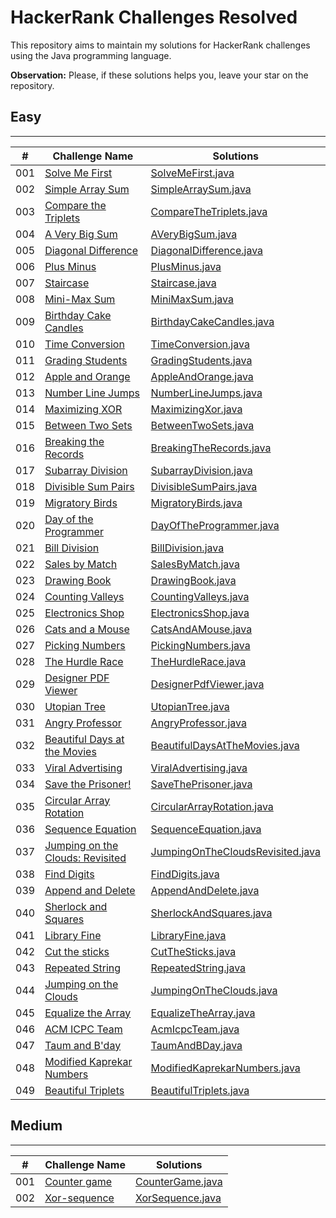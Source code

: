# HackerRank Challenges Resolved
This repository aims to maintain my solutions for HackerRank challenges using the Java programming language.

**Observation:** Please, if these solutions helps you, leave your star on the repository.

## Easy
<hr>

| #   | Challenge Name                                                                                                          | Solutions                                                                                                                       |
|-----|-------------------------------------------------------------------------------------------------------------------------|---------------------------------------------------------------------------------------------------------------------------------|
| 001 | [Solve Me First](https://www.hackerrank.com/challenges/solve-me-first/problem?isFullScreen=true)                        | [SolveMeFirst.java](./src/br/com/srijith/easy/solvemefirst/SolveMeFirst.java)                                             |
| 002 | [Simple Array Sum](https://www.hackerrank.com/challenges/simple-array-sum/problem?isFullScreen=true)                    | [SimpleArraySum.java](./src/br/com/srijith/easy/simplearraysum/SimpleArraySum.java)                                       |
| 003 | [Compare the Triplets](https://www.hackerrank.com/challenges/compare-the-triplets/problem?isFullScreen=true)            | [CompareTheTriplets.java](./src/br/com/srijith/easy/comparethetriplets/CompareTheTriplets.java)                           |
| 004 | [A Very Big Sum](https://www.hackerrank.com/challenges/a-very-big-sum/problem?isFullScreen=true)                        | [AVeryBigSum.java](./src/br/com/srijith/easy/averybigsum/AVeryBigSum.java)                                                |
| 005 | [Diagonal Difference](https://www.hackerrank.com/challenges/diagonal-difference/problem?isFullScreen=true)              | [DiagonalDifference.java](./src/br/com/srijith/easy/diagonaldifference/DiagonalDifference.java)                           |
| 006 | [Plus Minus](https://www.hackerrank.com/challenges/plus-minus/problem?isFullScreen=true)                                | [PlusMinus.java](./src/br/com/srijith/easy/plusminus/PlusMinus.java)                                                      |
| 007 | [Staircase](https://www.hackerrank.com/challenges/staircase/problem?isFullScreen=true)                                  | [Staircase.java](./src/br/com/srijith/easy/staircase/Staircase.java)                                                      |
| 008 | [Mini-Max Sum](https://www.hackerrank.com/challenges/mini-max-sum/problem?isFullScreen=true)                            | [MiniMaxSum.java](./src/br/com/srijith/easy/minimaxsum/MiniMaxSum.java)                                                   |
| 009 | [Birthday Cake Candles](https://www.hackerrank.com/challenges/birthday-cake-candles/problem?isFullScreen=true)          | [BirthdayCakeCandles.java](./src/br/com/srijith/easy/birthdaycakecandles/BirthdayCakeCandles.java)                        |
| 010 | [Time Conversion](https://www.hackerrank.com/challenges/time-conversion/problem?isFullScreen=true)                      | [TimeConversion.java](./src/br/com/srijith/easy/timeconversion/TimeConversion.java)                                       |
| 011 | [Grading Students](https://www.hackerrank.com/challenges/grading?isFullScreen=true)                                     | [GradingStudents.java](./src/br/com/srijith/easy/gradingstudents/GradingStudents.java)                                    |
| 012 | [Apple and Orange](https://www.hackerrank.com/challenges/apple-and-orange/problem?isFullScreen=true)                    | [AppleAndOrange.java](./src/br/com/srijith/easy/appleandorange/AppleAndOrange.java)                                       |
| 013 | [Number Line Jumps](https://www.hackerrank.com/challenges/kangaroo/problem?isFullScreen=true)                           | [NumberLineJumps.java](./src/br/com/srijith/easy/numberlinejumps/NumberLineJumps.java)                                    |
| 014 | [Maximizing XOR](https://www.hackerrank.com/challenges/maximizing-xor/problem?isFullScreen=true)                        | [MaximizingXor.java](./src/br/com/srijith/easy/maximizingxor/MaximizingXor.java)                                          |                                                                                                                                                      
| 015 | [Between Two Sets](https://www.hackerrank.com/challenges/between-two-sets/problem?isFullScreen=true)                    | [BetweenTwoSets.java](./src/br/com/srijith/easy/betweentwosets/BetweenTwoSets.java)                                       |                                                                                                                                                      
| 016 | [Breaking the Records](https://www.hackerrank.com/challenges/breaking-best-and-worst-records/problem?isFullScreen=true) | [BreakingTheRecords.java](./src/br/com/srijith/easy/breakingtherecords/BreakingTheRecords.java)                           |                                                                                                                                                      
| 017 | [Subarray Division](https://www.hackerrank.com/challenges/the-birthday-bar/problem?isFullScreen=true)                   | [SubarrayDivision.java](./src/br/com/srijith/easy/subarraydivision/SubarrayDivision.java)                                 |                                                                                                                                                      
| 018 | [Divisible Sum Pairs](https://www.hackerrank.com/challenges/divisible-sum-pairs/problem?isFullScreen=true)              | [DivisibleSumPairs.java](./src/br/com/srijith/easy/divisiblesumpairs/DivisibleSumPairs.java)                              |                                                                                                                                                      
| 019 | [Migratory Birds](https://www.hackerrank.com/challenges/migratory-birds/problem?isFullScreen=true)                      | [MigratoryBirds.java](./src/br/com/srijith/easy/migratorybirds/MigratoryBirds.java)                                       |                                                                                                                                                      
| 020 | [Day of the Programmer](https://www.hackerrank.com/challenges/day-of-the-programmer/problem?isFullScreen=true)          | [DayOfTheProgrammer.java](./src/br/com/srijith/easy/dayoftheprogrammer/DayOfTheProgrammer.java)                           |                                                                                                                                                      
| 021 | [Bill Division](https://www.hackerrank.com/challenges/bon-appetit/problem?isFullScreen=true)                            | [BillDivision.java](./src/br/com/srijith/easy/billdivision/BillDivision.java)                                             |                                                                                                                                                      
| 022 | [Sales by Match](https://www.hackerrank.com/challenges/sock-merchant/problem?isFullScreen=true)                         | [SalesByMatch.java](./src/br/com/srijith/easy/salesbymatch/SalesByMatch.java)                                             |                                                                                                                                                      
| 023 | [Drawing Book](https://www.hackerrank.com/challenges/drawing-book/problem?isFullScreen=true)                            | [DrawingBook.java](./src/br/com/srijith/easy/drawingbook/DrawingBook.java)                                                |                                                                                                                                                      
| 024 | [Counting Valleys](https://www.hackerrank.com/challenges/counting-valleys/problem?isFullScreen=true)                    | [CountingValleys.java](./src/br/com/srijith/easy/countingvalleys/CountingValleys.java)                                    |                                                                                                                                                      
| 025 | [Electronics Shop](https://www.hackerrank.com/challenges/electronics-shop/problem?isFullScreen=true)                    | [ElectronicsShop.java](./src/br/com/srijith/easy/electronicsshop/ElectronicsShop.java)                                    |                                                                                                                                                      
| 026 | [Cats and a Mouse](https://www.hackerrank.com/challenges/cats-and-a-mouse/problem?isFullScreen=true)                    | [CatsAndAMouse.java](./src/br/com/srijith/easy/catsandamouse/CatsAndAMouse.java)                                          |                                                                                                                                                      
| 027 | [Picking Numbers](https://www.hackerrank.com/challenges/picking-numbers/problem?isFullScreen=true)                      | [PickingNumbers.java](./src/br/com/srijith/easy/pickingnumbers/PickingNumbers.java)                                       |                                                                                                                                                      
| 028 | [The Hurdle Race](https://www.hackerrank.com/challenges/the-hurdle-race/problem?isFullScreen=true)                      | [TheHurdleRace.java](./src/br/com/srijith/easy/thehurdlerace/TheHurdleRace.java)                                          |                                                                                                                                                      
| 029 | [Designer PDF Viewer](https://www.hackerrank.com/challenges/designer-pdf-viewer/problem?isFullScreen=true)              | [DesignerPdfViewer.java](./src/br/com/srijith/easy/designerpdfviewer/DesignerPdfViewer.java)                              |                                                                                                                                                      
| 030 | [Utopian Tree](https://www.hackerrank.com/challenges/utopian-tree/problem?isFullScreen=true)                            | [UtopianTree.java](./src/br/com/srijith/easy/utopiantree/UtopianTree.java)                                                |                                                                                                                                                      
| 031 | [Angry Professor](https://www.hackerrank.com/challenges/angry-professor/problem?isFullScreen=true)                            | [AngryProfessor.java](./src/br/com/srijith/easy/angryprofessor/AngryProfessor.java)                                       |                                                                                                                                                      
| 032 | [Beautiful Days at the Movies](https://www.hackerrank.com/challenges/beautiful-days-at-the-movies/problem?isFullScreen=true)                            | [BeautifulDaysAtTheMovies.java](./src/br/com/srijith/easy/beautifuldaysatthemovies/BeautifulDaysAtTheMovies.java)         |                                                                                                                                                      
| 033 | [Viral Advertising](https://www.hackerrank.com/challenges/strange-advertising/problem?isFullScreen=true)                            | [ViralAdvertising.java](./src/br/com/srijith/easy/viraladvertising/ViralAdvertising.java)                                 |                                                                                                                                                      
| 034 | [Save the Prisoner!](https://www.hackerrank.com/challenges/save-the-prisoner/problem?isFullScreen=true)                            | [SaveThePrisoner.java](./src/br/com/srijith/easy/savetheprisoner/SaveThePrisoner.java)                                    |                                                                                                                                                      
| 035 | [Circular Array Rotation](https://www.hackerrank.com/challenges/circular-array-rotation/problem?isFullScreen=true)                            | [CircularArrayRotation.java](./src/br/com/srijith/easy/circulararrayrotation/CircularArrayRotation.java)                  |                                                                                                                                                      
| 036 | [Sequence Equation](https://www.hackerrank.com/challenges/permutation-equation/problem?isFullScreen=true)                            | [SequenceEquation.java](./src/br/com/srijith/easy/sequenceequation/SequenceEquation.java)                                 |                                                                                                                                                      
| 037 | [Jumping on the Clouds: Revisited](https://www.hackerrank.com/challenges/jumping-on-the-clouds-revisited/problem?isFullScreen=true)                            | [JumpingOnTheCloudsRevisited.java](./src/br/com/srijith/easy/jumpingonthecloudsrevisited/JumpingOnTheCloudsRevisited.java) |                                                                                                                                                      
| 038 | [Find Digits](https://www.hackerrank.com/challenges/find-digits/problem?isFullScreen=true)                            | [FindDigits.java](./src/br/com/srijith/easy/finddigits/FindDigits.java)                                                   |                                                                                                                                                      
| 039 | [Append and Delete](https://www.hackerrank.com/challenges/append-and-delete/problem?isFullScreen=true)                            | [AppendAndDelete.java](./src/br/com/srijith/easy/appendanddelete/AppendAndDelete.java)                                    |                                                                                                                                                      
| 040 | [Sherlock and Squares](https://www.hackerrank.com/challenges/sherlock-and-squares/problem?isFullScreen=true)                            | [SherlockAndSquares.java](./src/br/com/srijith/easy/sherlockandsquares/SherlockAndSquares.java)                           |                                                                                                                                                      
| 041 | [Library Fine](https://www.hackerrank.com/challenges/library-fine/problem?isFullScreen=true)                            | [LibraryFine.java](./src/br/com/srijith/easy/libraryfine/LibraryFine.java)                                                |                                                                                                                                                      
| 042 | [Cut the sticks](https://www.hackerrank.com/challenges/cut-the-sticks/problem?isFullScreen=true)                            | [CutTheSticks.java](./src/br/com/srijith/easy/cutthesticks/CutTheSticks.java)                                             |                                                                                                                                                      
| 043 | [Repeated String](https://www.hackerrank.com/challenges/repeated-string/problem?isFullScreen=true)                            | [RepeatedString.java](./src/br/com/srijith/easy/repeatedstring/RepeatedString.java)                                       |                                                                                                                                                      
| 044 | [Jumping on the Clouds](https://www.hackerrank.com/challenges/jumping-on-the-clouds/problem?isFullScreen=true)                            | [JumpingOnTheClouds.java](./src/br/com/srijith/easy/jumpingontheclouds/JumpingOnTheClouds.java)                           |                                                                                                                                                      
| 045 | [Equalize the Array](https://www.hackerrank.com/challenges/equality-in-a-array/problem?isFullScreen=true)                            | [EqualizeTheArray.java](./src/br/com/srijith/easy/equalizethearray/EqualizeTheArray.java)                                 |                                                                                                                                                      
| 046 | [ACM ICPC Team](https://www.hackerrank.com/challenges/acm-icpc-team/problem?isFullScreen=true)                            | [AcmIcpcTeam.java](./src/br/com/srijith/easy/acmicpcteam/AcmIcpcTeam.java)                                                |                                                                                                                                                      
| 047 | [Taum and B'day](https://www.hackerrank.com/challenges/taum-and-bday/problem?isFullScreen=true)                            | [TaumAndBDay.java](./src/br/com/srijith/easy/taumandbday/TaumAndBDay.java)                                                |                                                                                                                                                      
| 048 | [Modified Kaprekar Numbers](https://www.hackerrank.com/challenges/kaprekar-numbers/problem?isFullScreen=true)                            | [ModifiedKaprekarNumbers.java](./src/br/com/srijith/easy/modifiedkaprekarnumbers/ModifiedKaprekarNumbers.java)                                                                |                                                                                                                                                      
| 049 | [Beautiful Triplets](https://www.hackerrank.com/challenges/beautiful-triplets/problem?isFullScreen=true)                            | [BeautifulTriplets.java](./src/br/com/srijith/easy/beautifultriplets/BeautifulTriplets.java)                                                                |                                                                                                                                                      

## Medium
<hr>

| #   | Challenge Name                                                                               | Solutions                                                                          |
|-----|----------------------------------------------------------------------------------------------|------------------------------------------------------------------------------------|
| 001 | [Counter game](https://www.hackerrank.com/challenges/counter-game/problem?isFullScreen=true) | [CounterGame.java](./src/br/com/srijith/medium/countergame/CounterGame.java) |
| 002 | [Xor-sequence](https://www.hackerrank.com/challenges/xor-se/problem?isFullScreen=true)       | [XorSequence.java](./src/br/com/srijith/medium/xorsequence/XorSequence.java) |
